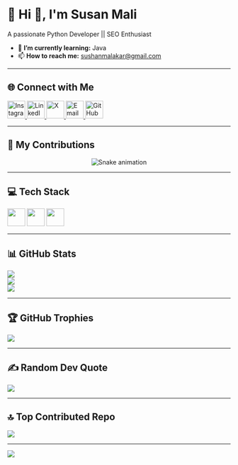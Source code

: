 # 💫 Hi 👋, I'm Susan Mali  
A passionate Python Developer || SEO Enthusiast  

- 🌱 **I’m currently learning:** Java  
- 📫 **How to reach me:** sushanmalakar@gmail.com  

---

## 🌐 Connect with Me  
<p align="left">
  <a href="https://instagram.com/sushan_malakar" target="_blank">
    <img src="https://skillicons.dev/icons?i=instagram" alt="Instagram" height="40" width="40" />
  </a>
  <a href="https://linkedin.com/in/Susan-Mali" target="_blank">
    <img src="https://skillicons.dev/icons?i=linkedin" alt="LinkedIn" height="40" width="40" />
  </a>
  <a href="https://x.com/susan_malakar" target="_blank">
    <img src="https://skillicons.dev/icons?i=twitter" alt="X" height="40" width="40" />
  </a>
  <a href="mailto:sushanmalakar@gmail.com" target="_blank">
    <img src="https://skillicons.dev/icons?i=gmail" alt="Email" height="40" width="40" />
  </a>
  <a href="https://github.com/SusanMali" target="_blank">
    <img src="https://skillicons.dev/icons?i=github" alt="GitHub" height="40" width="40" />
  </a>
</p>

---

## 🐍 My Contributions
<div align="center">
  <img src="https://profile-readme-generator.com/assets/snake.svg" alt="Snake animation" />
</div>

---

## 💻 Tech Stack  
<p align="left">
  <img src="https://skillicons.dev/icons?i=python,java,php,js,html,css,cs,dotnet,c,sqlite,mysql,django,wordpress" height="40" />
  <img src="https://skillicons.dev/icons?i=figma,photoshop,illustrator,aftereffects,lightroom,canva" height="40" />
  <img src="https://skillicons.dev/icons?i=git,vscode,visualstudio,apache" height="40" />
</p>

---

## 📊 GitHub Stats  
![](https://github-readme-stats.vercel.app/api?username=SusanMali&theme=dark&hide_border=false&include_all_commits=true&count_private=false)<br/>
![](https://nirzak-streak-stats.vercel.app/?user=SusanMali&theme=dark&hide_border=false)<br/>
![](https://github-readme-stats.vercel.app/api/top-langs/?username=SusanMali&theme=dark&hide_border=false&include_all_commits=true&count_private=false&layout=compact)

---

## 🏆 GitHub Trophies  
![](https://github-profile-trophy.vercel.app/?username=SusanMali&theme=radical&no-frame=false&no-bg=true&margin-w=4)

---

## ✍️ Random Dev Quote  
![](https://quotes-github-readme.vercel.app/api?type=horizontal&theme=radical)

---

## 🔝 Top Contributed Repo  
![](https://github-contributor-stats.vercel.app/api?username=SusanMali&limit=5&theme=dark&combine_all_yearly_contributions=true)

---

[![](https://visitcount.itsvg.in/api?id=SusanMali&icon=0&color=0)](https://visitcount.itsvg.in)

